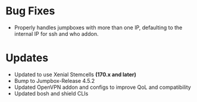 # Bug Fixes

* Properly handles jumpboxes with more than one IP, defaulting to the internal
  IP for ssh and who addon.

# Updates

* Updated to use Xenial Stemcells **(170.x and later)**
* Bump to Jumpbox-Release 4.5.2
* Updated OpenVPN addon and configs to improve QoL and compatibility
* Updated bosh and shield CLIs